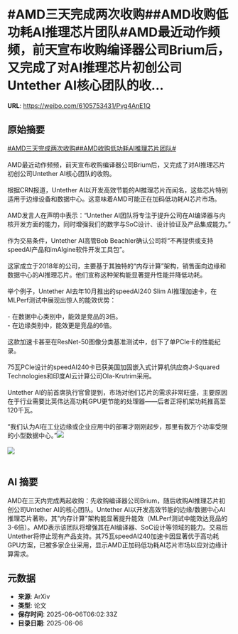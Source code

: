 # #AMD三天完成两次收购##AMD收购低功耗AI推理芯片团队#AMD最近动作频频，前天宣布收购编译器公司Brium后，又完成了对AI推理芯片初创公司Untether AI核心团队的收...

**URL**: https://weibo.com/6105753431/Pvg4AnE1Q

## 原始摘要

<a href="https://m.weibo.cn/search?containerid=231522type%3D1%26t%3D10%26q%3D%23AMD%E4%B8%89%E5%A4%A9%E5%AE%8C%E6%88%90%E4%B8%A4%E6%AC%A1%E6%94%B6%E8%B4%AD%23&amp;extparam=%23AMD%E4%B8%89%E5%A4%A9%E5%AE%8C%E6%88%90%E4%B8%A4%E6%AC%A1%E6%94%B6%E8%B4%AD%23" data-hide=""><span class="surl-text">#AMD三天完成两次收购#</span></a><a href="https://m.weibo.cn/search?containerid=231522type%3D1%26t%3D10%26q%3D%23AMD%E6%94%B6%E8%B4%AD%E4%BD%8E%E5%8A%9F%E8%80%97AI%E6%8E%A8%E7%90%86%E8%8A%AF%E7%89%87%E5%9B%A2%E9%98%9F%23&amp;extparam=%23AMD%E6%94%B6%E8%B4%AD%E4%BD%8E%E5%8A%9F%E8%80%97AI%E6%8E%A8%E7%90%86%E8%8A%AF%E7%89%87%E5%9B%A2%E9%98%9F%23" data-hide=""><span class="surl-text">#AMD收购低功耗AI推理芯片团队#</span></a><br><br>AMD最近动作频频，前天宣布收购编译器公司Brium后，又完成了对AI推理芯片初创公司Untether AI核心团队的收购。<br><br>根据CRN报道，Untether AI以开发高效节能的AI推理芯片而闻名，这些芯片特别适用于边缘设备和数据中心。这意味着AMD可能正在加码低功耗AI芯片市场。<br><br>AMD发言人在声明中表示：“Untether AI团队将专注于提升公司在AI编译器与内核开发方面的能力，同时增强我们的数字与SoC设计、设计验证及产品集成能力。”<br><br> 作为交易条件，Untether AI高管Bob Beachler确认公司将“不再提供或支持speedAI产品和imAIgine软件开发工具包”。<br><br>这家成立于2018年的公司，主要基于其独特的“内存计算”架构，销售面向边缘和数据中心的AI推理芯片。他们宣称这种架构能显著提升性能并降低功耗。<br><br>举个例子，Untether AI去年10月推出的speedAI240 Slim AI推理加速卡，在MLPerf测试中展现出惊人的能效优势：<br><br>- 在数据中心类别中，能效是竞品的3倍。<br>- 在边缘类别中，能效更是竞品的6倍。<br><br>这款加速卡甚至在ResNet-50图像分类基准测试中，创下了单PCIe卡的性能纪录。<br><br>75瓦PCIe设计的speedAI240卡已获美国加固嵌入式计算机供应商J-Squared Technologies和印度AI云计算公司Ola-Krutrim采用。<br><br>Untether AI的前首席执行官曾提到，市场对他们芯片的需求非常旺盛，主要原因在于行业需要比英伟达高功耗GPU更节能的处理器——后者正将机架功耗推高至120千瓦。<br><br>“我们认为AI在工业边缘或企业应用中的部署才刚刚起步，那里有数万个功率受限的小型数据中心。”<img style="" src="https://tvax2.sinaimg.cn/large/006Fd7o3gy1i25g6cu2fej30zk0nptgt.jpg" referrerpolicy="no-referrer"><br><br><img style="" src="https://tvax2.sinaimg.cn/large/006Fd7o3gy1i25g6easpaj30go09ntfd.jpg" referrerpolicy="no-referrer"><br><br>

## AI 摘要

AMD在三天内完成两起收购：先收购编译器公司Brium，随后收购AI推理芯片初创公司Untether AI的核心团队。Untether AI以开发高效节能的边缘/数据中心AI推理芯片著称，其"内存计算"架构能显著提升能效（MLPerf测试中能效达竞品的3-6倍）。AMD表示该团队将增强其在AI编译器、SoC设计等领域的能力。交易后Untether将停止现有产品支持。其75瓦speedAI240加速卡因显著优于高功耗GPU方案，已被多家企业采用，显示AMD正加码低功耗AI芯片市场以应对边缘计算需求。

## 元数据

- **来源**: ArXiv
- **类型**: 论文
- **保存时间**: 2025-06-06T06:02:33Z
- **目录日期**: 2025-06-06
